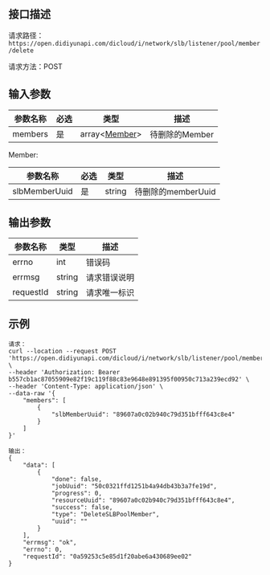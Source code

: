 ## 接口描述

请求路径：`https://open.didiyunapi.com/dicloud/i/network/slb/listener/pool/member/delete`

请求方法：POST

## 输入参数

| 参数名称 | 必选 | 类型             | 描述           |
| -------- | ---- | ---------------- | -------------- |
| members  | 是   | array<[Member](#Member)> | 待删除的Member |

<span id="Member"></span>
Member:

| 参数名称      | 必选 | 类型   | 描述               |
| ------------- | ---- | ------ | ------------------ |
| slbMemberUuid | 是   | string | 待删除的memberUuid |

## 输出参数

| 参数名称  | 类型   | 描述         |
| --------- | ------ | ------------ |
| errno     | int    | 错误码       |
| errmsg    | string | 请求错误说明 |
| requestId | string | 请求唯一标识 |

## 示例

```
请求：
curl --location --request POST 'https://open.didiyunapi.com/dicloud/i/network/slb/listener/pool/member/delete' \
--header 'Authorization: Bearer b557cb1ac87055909e82f19c119f88c83e9648e891395f00950c713a239ecd92' \
--header 'Content-Type: application/json' \
--data-raw '{
    "members": [
        {
            "slbMemberUuid": "89607a0c02b940c79d351bfff643c8e4"
        }
    ]
}'

输出：
{
    "data": [
        {
            "done": false,
            "jobUuid": "50c0321ffd1251b4a94db43b3a7fe19d",
            "progress": 0,
            "resourceUuid": "89607a0c02b940c79d351bfff643c8e4",
            "success": false,
            "type": "DeleteSLBPoolMember",
            "uuid": ""
        }
    ],
    "errmsg": "ok",
    "errno": 0,
    "requestId": "0a59253c5e85d1f20abe6a430689ee02"
}
```

